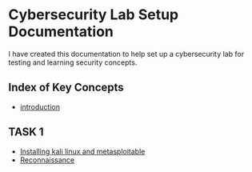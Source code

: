 # Cybersecurity Lab Setup Documentation

I have created this documentation to help set up a cybersecurity lab for testing and learning security concepts.


## **Index of Key Concepts**
- [introduction](task1/introduction.md)

## TASK 1
- [Installing kali linux and metasploitable](task1/kali-linux-metasploitable-2.md)
- [Reconnaissance](task1/Initial-Reconnaissance.md)

